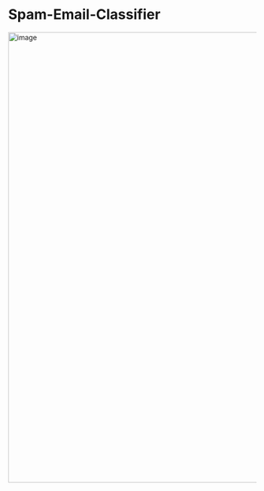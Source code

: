 # Spam-Email-Classifier
<img width="1902" height="913" alt="image" src="https://github.com/user-attachments/assets/70390819-2ff7-4626-a3f1-d56022b4b2cb" />
